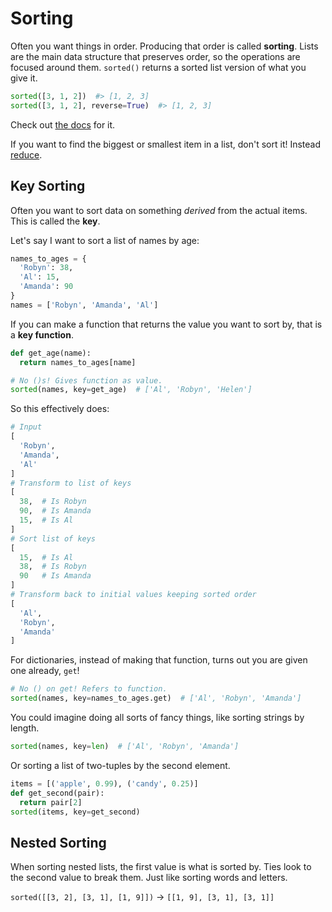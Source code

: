 # Sorting

Often you want things in order.
Producing that order is called **sorting**.
Lists are the main data structure that preserves order, so the operations are focused around them.
`sorted()` returns a sorted list version of what you give it.

```py
sorted([3, 1, 2])  #> [1, 2, 3]
sorted([3, 1, 2], reverse=True)  #> [1, 2, 3]
```

Check out [the docs](https://docs.python.org/3/library/functions.html#sorted) for it.

If you want to find the biggest or smallest item in a list, don't sort it!
Instead [reduce](/notes/reducing.md).

## Key Sorting

Often you want to sort data on something _derived_ from the actual items.
This is called the **key**.

Let's say I want to sort a list of names by age:

```py
names_to_ages = {
  'Robyn': 38,
  'Al': 15,
  'Amanda': 90
}
names = ['Robyn', 'Amanda', 'Al']
```

If you can make a function that returns the value you want to sort by, that is a **key function**.

```py
def get_age(name):
  return names_to_ages[name]

# No ()s! Gives function as value.
sorted(names, key=get_age)  # ['Al', 'Robyn', 'Helen']
```

So this effectively does:

```py
# Input
[
  'Robyn',
  'Amanda',
  'Al'
]
# Transform to list of keys
[
  38,  # Is Robyn
  90,  # Is Amanda
  15,  # Is Al
]
# Sort list of keys
[
  15,  # Is Al
  38,  # Is Robyn
  90   # Is Amanda
]
# Transform back to initial values keeping sorted order
[
  'Al',
  'Robyn',
  'Amanda'
]
```

For dictionaries, instead of making that function, turns out you are given one already, `get`!

```py
# No () on get! Refers to function.
sorted(names, key=names_to_ages.get)  # ['Al', 'Robyn', 'Amanda']
```

You could imagine doing all sorts of fancy things, like sorting strings by length.

```py
sorted(names, key=len)  # ['Al', 'Robyn', 'Amanda']
```

Or sorting a list of two-tuples by the second element.

```py
items = [('apple', 0.99), ('candy', 0.25)]
def get_second(pair):
  return pair[2]
sorted(items, key=get_second)
```

## Nested Sorting

When sorting nested lists, the first value is what is sorted by.
Ties look to the second value to break them.
Just like sorting words and letters.

`sorted([[3, 2], [3, 1], [1, 9]])` -> `[[1, 9], [3, 1], [3, 1]]`
